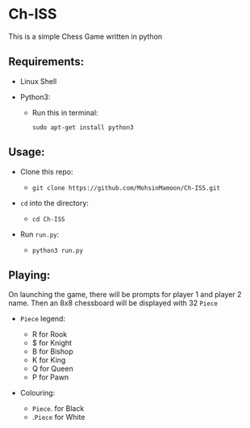# Ch-ISS
This is a simple Chess Game written in python

## Requirements:
- Linux Shell

- Python3:
  - Run this in terminal:
    
    `sudo apt-get install python3`
  
## Usage:
- Clone this repo: 
  - `git clone https://github.com/MohsinMamoon/Ch-ISS.git`
  
- `cd` into the directory:
  - `cd Ch-ISS`
  
- Run `run.py`:
  - `python3 run.py`
## Playing:
On launching the game, there will be prompts for player 1 and player 2 name. Then an 8x8 chessboard will be displayed with 32 `Piece`
- `Piece` legend:
  - R for Rook
  - $ for Knight
  - B for Bishop
  - K for King
  - Q for Queen
  - P for Pawn

- Colouring:
  - `Piece`. for Black
  - .`Piece` for White

